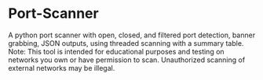 # Port-Scanner
A python port scanner with open, closed, and filtered port detection, banner grabbing, JSON outputs, using threaded scanning with a summary table. Note: This tool is intended for educational purposes and testing on networks you own or have permission to scan. Unauthorized scanning of external networks may be illegal.
